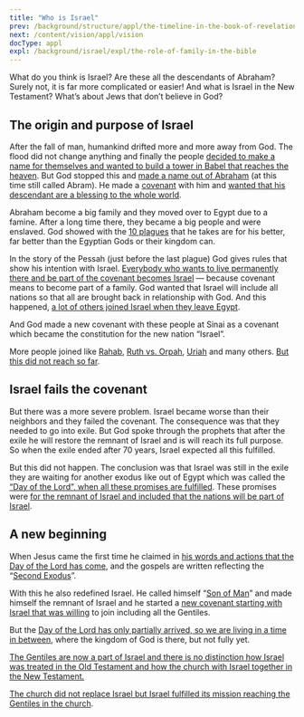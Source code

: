 ```yaml
---
title: "Who is Israel"
prev: /background/structure/appl/the-timeline-in-the-book-of-revelation
next: /content/vision/appl/vision
docType: appl
expl: /background/israel/expl/the-role-of-family-in-the-bible
---
```


What do you think is Israel? Are these all the descendants of Abraham? Surely not, it is far more complicated or easier! And what is Israel in the New Testament? What’s about Jews that don’t believe in God?

## The origin and purpose of Israel

<a name="1bcd"></a>
After the fall of man, humankind drifted more and more away from God. The flood did not change anything and finally the people [decided to make a name for themselves and wanted to build a tower in Babel that reaches the heaven](https://www.bibleserver.com/NIV/Genesis11%3A1-10). But God stopped this and [made a name out of Abraham](https://www.bibleserver.com/NIV/Genesis12%3A1-2) (at this time still called Abram). He made a [covenant](../../../../background/israel/expl/gods-covenant) with him and [wanted that his descendant are a blessing to the whole world](https://www.bibleserver.com/NIV/Genesis12%3A3).

Abraham become a big family and they moved over to Egypt due to a famine. After a long time there, they became a big people and were enslaved. God showed with the [10 plagues](../../../../bible/exodus/expl/the-plagues-in-egypt) that he takes are for his better, far better than the Egyptian Gods or their kingdom can.

In the story of the Pessah (just before the last plague) God gives rules that show his intention with Israel. [Everybody who wants to live permanently there and be part of the covenant becomes Israel](https://www.bibleserver.com/NIV/Exodus12%3A48-49) — because covenant means to become part of a family. God wanted that Israel will include all nations so that all are brought back in relationship with God. And this happened, [a lot of others joined Israel when they leave Egypt](https://www.bibleserver.com/NIV/Exodus12%3A38).

And God made a new covenant with these people at Sinai as a covenant which became the constitution for the new nation “Israel”.

More people joined like [Rahab](https://www.bibleserver.com/NIV/Joshua2), [Ruth vs. Orpah](https://www.bibleserver.com/NIV/Ruth1), [Uriah](https://www.bibleserver.com/NIV/2%20Samuel11%3A3) and many others. [But this did not reach so far](https://www.bibleserver.com/NIV/Matthew23%3A15).

## Israel fails the covenant

<a name="7249"></a>
But there was a more severe problem. Israel became worse than their neighbors and they failed the covenant. The consequence was that they needed to go into exile. But God spoke through the prophets that after the exile he will restore the remnant of Israel and is will reach its full purpose. So when the exile ended after 70 years, Israel expected all this fulfilled.

But this did not happen. The conclusion was that Israel was still in the exile they are waiting for another exodus like out of Egypt which was called the [“Day of the Lord”, when all these promises are fulfilled](../../../../background/israel/expl/the-day-of-the-lord). These promises were [for the remnant of Israel and included that the nations will be part of Israel](../../../../background/israel/expl/the-remnant-of-israel).

## A new beginning

<a name="a1e0"></a>
When Jesus came the first time he claimed in [his words and actions that the Day of the Lord has come](../../../../background/israel/expl/jesus-and-the-covenant), and the gospels are written reflecting the “[Second Exodus](../../../../background/israel/expl/the-second-exodus)”.

With this he also redefined Israel. He called himself “[Son of Man](../../../../bible/daniel/expl/the-son-of-man-and-the-remnant)” and made himself the remnant of Israel and he started a [new covenant starting with Israel that was willing](https://www.bibleserver.com/NIV/Matthew15%3A24) to join including all the Gentiles.

But the [Day of the Lord has only partially arrived, so we are living in a time in between](../../../../background/israel/expl/jesus-and-the-covenant#e3c4), where the kingdom of God is there, but not fully yet.

[The Gentiles are now a part of Israel and there is no distinction how Israel was treated in the Old Testament and how the church with Israel together in the New Testament.](../../../../background/israel/expl/the-church-is-part-of-israel)

[The church did not replace Israel but Israel fulfilled its mission reaching the Gentiles in the church](https://www.bibleserver.com/NIV/Romans9).


